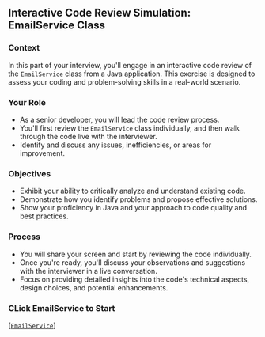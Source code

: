 ## Interactive Code Review Simulation: EmailService Class

### Context
In this part of your interview, you'll engage in an interactive code review of the `EmailService` class from a Java application. This exercise is designed to assess your coding and problem-solving skills in a real-world scenario.

### Your Role
- As a senior developer, you will lead the code review process.
- You'll first review the `EmailService` class individually, and then walk through the code live with the interviewer.
- Identify and discuss any issues, inefficiencies, or areas for improvement.

### Objectives
- Exhibit your ability to critically analyze and understand existing code.
- Demonstrate how you identify problems and propose effective solutions.
- Show your proficiency in Java and your approach to code quality and best practices.


### Process
- You will share your screen and start by reviewing the code individually.
- Once you're ready, you'll discuss your observations and suggestions with the interviewer in a live conversation.
- Focus on providing detailed insights into the code's technical aspects, design choices, and potential enhancements.


### CLick EmailService to Start
\[[`EmailService`](https://github.com/changboyu/EmailService/pull/1/files)\]